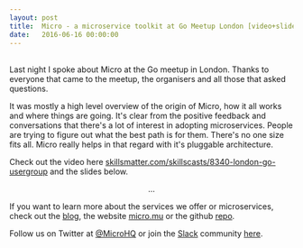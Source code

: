 ```yaml
---
layout: post
title:  Micro - a microservice toolkit at Go Meetup London [video+slides]
date:   2016-06-16 00:00:00
---
```

<br>
Last night I spoke about Micro at the Go meetup in London. Thanks to everyone that came to the meetup, the organisers 
and all those that asked questions. 

It was mostly a high level overview of the origin of Micro, how it all works and where things are going. It's clear 
from the positive feedback and conversations that there's a lot of interest in adopting microservices. People are trying 
to figure out what the best path is for them. There's no one size fits all. Micro really helps in that regard with 
it's pluggable architecture. 

Check out the video here [skillsmatter.com/skillscasts/8340-london-go-usergroup](https://skillsmatter.com/skillscasts/8340-london-go-usergroup#video) 
and the slides below.

<script async class="speakerdeck-embed" data-id="1368dc1982604d1a9c3f58dcf321fb32" data-ratio="1.77777777777778" src="//speakerdeck.com/assets/embed.js"></script>

<center><p>...</p></center>

If you want to learn more about the services we offer or microservices, check out the [blog](/), the  website 
[micro.mu](https://m3o.com) or the github [repo](https://github.com/micro/micro).

Follow us on Twitter at [@MicroHQ](https://twitter.com/m3ocloud) or join the [Slack](https://slack.m3o.com) 
community [here](http://slack.m3o.com).
